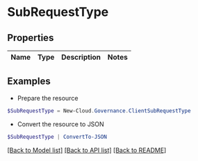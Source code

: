 # SubRequestType
## Properties

Name | Type | Description | Notes
------------ | ------------- | ------------- | -------------

## Examples

- Prepare the resource
```powershell
$SubRequestType = New-Cloud.Governance.ClientSubRequestType 
```

- Convert the resource to JSON
```powershell
$SubRequestType | ConvertTo-JSON
```

[[Back to Model list]](../README.md#documentation-for-models) [[Back to API list]](../README.md#documentation-for-api-endpoints) [[Back to README]](../README.md)

